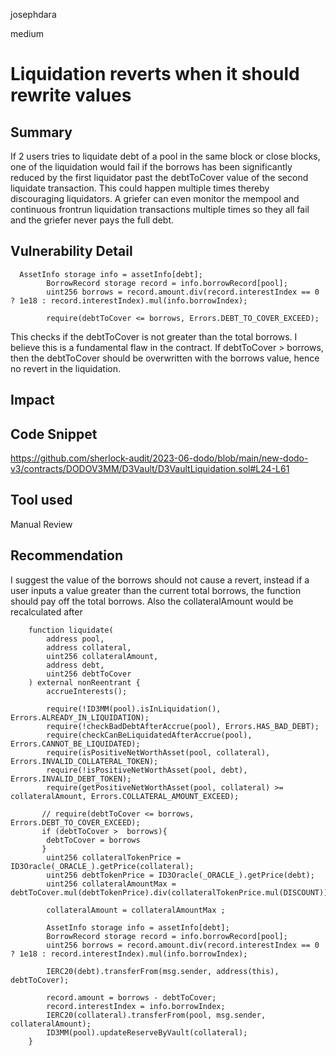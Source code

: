 josephdara

medium

# Liquidation reverts when it should rewrite values

## Summary
If 2 users tries to liquidate debt of a pool in the same block or close blocks, one of the liquidation would fail if the borrows has been significantly reduced by the first liquidator past the debtToCover value of the second liquidate transaction. This could happen multiple times thereby discouraging liquidators. A griefer can even monitor the mempool and continuous frontrun liquidation  transactions multiple times so they all fail and the griefer never pays the full debt.

## Vulnerability Detail
```solidity
  AssetInfo storage info = assetInfo[debt];
        BorrowRecord storage record = info.borrowRecord[pool];
        uint256 borrows = record.amount.div(record.interestIndex == 0 ? 1e18 : record.interestIndex).mul(info.borrowIndex);
     
        require(debtToCover <= borrows, Errors.DEBT_TO_COVER_EXCEED);
```
This checks if the debtToCover is not greater than the total borrows. I believe this is a fundamental flaw in the contract.
If  debtToCover  > borrows, then the debtToCover  should be overwritten with the borrows value, hence no revert in the liquidation.
## Impact

## Code Snippet
https://github.com/sherlock-audit/2023-06-dodo/blob/main/new-dodo-v3/contracts/DODOV3MM/D3Vault/D3VaultLiquidation.sol#L24-L61
## Tool used

Manual Review

## Recommendation
I suggest the value of the borrows should not cause a revert, instead if a user inputs a value greater than the current total borrows, the function should pay off the total borrows. Also the collateralAmount would be recalculated after
```solidity
    function liquidate(
        address pool,
        address collateral,
        uint256 collateralAmount,
        address debt,
        uint256 debtToCover
    ) external nonReentrant {
        accrueInterests();

        require(!ID3MM(pool).isInLiquidation(), Errors.ALREADY_IN_LIQUIDATION);
        require(!checkBadDebtAfterAccrue(pool), Errors.HAS_BAD_DEBT);
        require(checkCanBeLiquidatedAfterAccrue(pool), Errors.CANNOT_BE_LIQUIDATED);
        require(isPositiveNetWorthAsset(pool, collateral), Errors.INVALID_COLLATERAL_TOKEN);
        require(!isPositiveNetWorthAsset(pool, debt), Errors.INVALID_DEBT_TOKEN);
        require(getPositiveNetWorthAsset(pool, collateral) >= collateralAmount, Errors.COLLATERAL_AMOUNT_EXCEED);
        
       // require(debtToCover <= borrows, Errors.DEBT_TO_COVER_EXCEED);
       if (debtToCover >  borrows){
        debtToCover = borrows
       }
        uint256 collateralTokenPrice = ID3Oracle(_ORACLE_).getPrice(collateral);
        uint256 debtTokenPrice = ID3Oracle(_ORACLE_).getPrice(debt);
        uint256 collateralAmountMax = debtToCover.mul(debtTokenPrice).div(collateralTokenPrice.mul(DISCOUNT));
           
        collateralAmount = collateralAmountMax ;

        AssetInfo storage info = assetInfo[debt];
        BorrowRecord storage record = info.borrowRecord[pool];
        uint256 borrows = record.amount.div(record.interestIndex == 0 ? 1e18 : record.interestIndex).mul(info.borrowIndex);
     
        IERC20(debt).transferFrom(msg.sender, address(this), debtToCover);

        record.amount = borrows - debtToCover;
        record.interestIndex = info.borrowIndex;
        IERC20(collateral).transferFrom(pool, msg.sender, collateralAmount);
        ID3MM(pool).updateReserveByVault(collateral);
    }
```